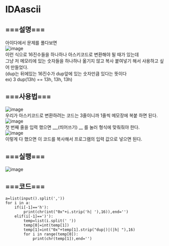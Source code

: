 # IDAascii

## ===설명===
아이다에서 문제를 풀다보면   
![image](https://user-images.githubusercontent.com/88232976/198500304-d2fee6f2-7032-48a5-b4ff-510373e6c55f.png)   
이런 식으로 16진수들을 하나하나 아스키코드로 변환해야 될 때가 있는데   
그냥 저 메모리에 있는 숫자들을 하나하나 옮기지 않고 복사 붙여넣기 해서 사용하고 싶어 만들었다.   
(dup는 뒤에있는 16진수가 dup앞에 있는 숫자만큼 있다는 뜻이다   
ex) 3 dup(13h) == 13h, 13h, 13h)   

## ===사용법===
![image](https://user-images.githubusercontent.com/88232976/198500304-d2fee6f2-7032-48a5-b4ff-510373e6c55f.png)   
우리가 아스키코드로 변환하려는 코드는 3줄이니까 1줄씩 메모장에 복붙 하면 된다.   
![image](https://user-images.githubusercontent.com/88232976/198501032-8bc0fd41-6944-42f1-a500-db5f7c74a763.png)   
첫 번째 줄을 입력 했으면 __,(띄어쓰기) __ 를 눌러 형식에 맞춰줘야 한다.   
![image](https://user-images.githubusercontent.com/88232976/198501295-fbf60e8f-f86d-4f60-9040-da70293475b1.png)   
이렇게 다 했으면 이 코드를 복사해서 프로그램의 입력 값으로 넣으면 된다.

## ===실행===
![image](https://user-images.githubusercontent.com/88232976/198501413-d867ddb2-7695-4811-a8c9-1cb9e3d5f92f.png)   




## ===코드===
```
a=list(input().split(','))
for i in a:
    if(i[-1]=='h'):
        print(chr(int("0x"+i.strip('h| '),16)),end='')
    elif(i[-1]==')'):
        temp=list(i.split(' '))
        temp[0]=int(temp[1])
        temp[1]=int("0x"+temp[1].strip("dup|)|(|h| "),16)
        for i in range(temp[0]):
            print(chr(temp[1]),end='')
```
